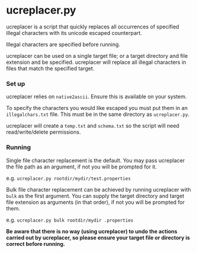 # ucreplacer.py

ucreplacer is a script that quickly replaces all occurrences of specified illegal characters with its unicode escaped counterpart.

Illegal characters are specified before running.

ucreplacer can be used on a single target file; or a target directory and file extension and be specified. ucreplacer will replace all illegal characters in files that match the specified target.

### Set up

ucreplacer relies on `native2ascii`. Ensure this is available on your system.

To specify the characters you would like escaped you must put them in an `illegalchars.txt` file.
This must be in the same directory as `ucreplacer.py`.

ucreplacer will create a `temp.txt` and `schema.txt` so the script will need read/write/delete permissions.

### Running

Single file character replacement is the default. You may pass ucreplacer the file path as an argument, if not you will be prompted for it.

e.g. `ucreplacer.py rootdir/mydir/test.properties`

Bulk file character replacement can be achieved by running ucreplacer with `bulk` as the first argument. 
You can supply the target directory and target file extension as arguments (in that order), if not you will be prompted for them.

e.g. `ucreplacer.py bulk rootdir/mydir .properties`

__**Be aware that there is no way (using ucreplacer) to undo the actions carried out by ucreplacer, so please ensure your target file or directory is correct before running.**__

